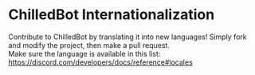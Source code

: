 # ChilledBot Internationalization
Contribute to ChilledBot by translating it into new languages!
Simply fork and modify the project, then make a pull request.  
Make sure the language is available in this list: https://discord.com/developers/docs/reference#locales

